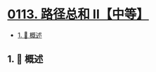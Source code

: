 # [0113. 路径总和 II【中等】](https://github.com/tnotesjs/TNotes.leetcode/tree/main/notes/0113.%20%E8%B7%AF%E5%BE%84%E6%80%BB%E5%92%8C%20II%E3%80%90%E4%B8%AD%E7%AD%89%E3%80%91)

<!-- region:toc -->

- [1. 📝 概述](#1--概述)

<!-- endregion:toc -->

## 1. 📝 概述

